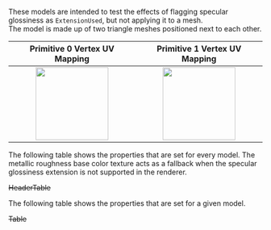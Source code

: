 These models are intended to test the effects of flagging specular glossiness as `ExtensionUsed`, but not applying it to a mesh.  
The model is made up of two triangle meshes positioned next to each other.

Primitive 0 Vertex UV Mapping | Primitive 1 Vertex UV Mapping
:---: | :---:
<img src="./Icon_UVspace2.png" height="144" width="144" align="middle"> | <img src="./Icon_UVspace3.png" height="144" width="144" align="middle"> 

The following table shows the properties that are set for every model. The metallic roughness base color texture acts as a fallback when the specular glossiness extension is not supported in the renderer.  

~~HeaderTable~~
 
The following table shows the properties that are set for a given model.  

~~Table~~ 
